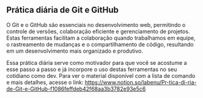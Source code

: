 ## Prática diária de Git e GitHub

O Git e o GitHub são essenciais no desenvolvimento web, permitindo o controle de versões, colaboração eficiente e gerenciamento de projetos. Estas ferramentas facilitam a colaboração quando trabalhamos em equipe, o rastreamento de mudanças e o compartilhamento de código, resultando em um desenvolvimento mais organizado e produtivo.

Essa prática diária serve como motivador para que você se acostume a esse passo a passo e já incorpore o uso destas ferramentas no seu cotidiano como dev. Para ver o material disponível com a lista de comando e mais detalhes, acesse o link: https://www.notion.so/labenu/Pr-tica-di-ria-de-Git-e-GitHub-f1086feffdeb42f68aa3b3782e93e5c6
